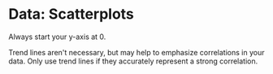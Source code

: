 # Data: Scatterplots

Always start your y-axis at 0. 

Trend lines aren't necessary, but may help to emphasize correlations in your data. Only use trend lines if they accurately represent a strong correlation. 

